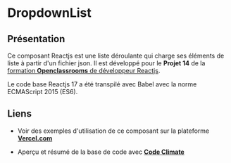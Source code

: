 # DropdownList

## Présentation

Ce composant Reactjs est une liste déroulante qui charge ses éléments de liste à partir d'un fichier json.
Il est développé pour le **Projet 14** de la [formation **Openclassrooms** de développeur Reactjs](https://openclassrooms.com/fr/paths/516-developpeur-dapplication-javascript-react#path-tabs).

Le code base Reactjs 17 a été transpilé avec Babel avec la norme ECMAScript 2015 (ES6).

## Liens

- Voir des exemples d'utilisation de ce composant sur la plateforme [**Vercel.com**](https://hrnet-basic-dropdown-list.vercel.app)

- Aperçu et résumé de la base de code avec [**Code Climate**](https://codeclimate.com/github/SFERRER-DEV/hrnet-basic-dropdown-list)

